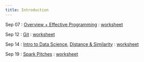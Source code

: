 ```yaml
---
title: Introduction
---
```


Sep 07 
: [Overview + Effective Programming](#) 
  : [worksheet](#)

Sep 12 
: [Git](#) 
  : [worksheet](#)

Sep 14 
: [Intro to Data Science](#), [Distance & Similarity](#) 
  : [worksheet](#)

Sep 19 
: [Spark Pitches](#) 
  : [worksheet](#)
